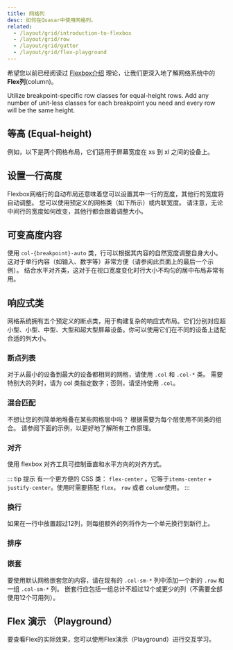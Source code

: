 ```yaml
---
title: 网格列
desc: 如何在Quasar中使用网格列。
related:
  - /layout/grid/introduction-to-flexbox
  - /layout/grid/row
  - /layout/grid/gutter
  - /layout/grid/flex-playground
---
```


希望您以前已经阅读过 [Flexbox介绍](/layout/grid/introduction-to-flexbox) 理论，让我们更深入地了解网络系统中的**Flex列**(column)。

Utilize breakpoint-specific row classes for equal-height rows. Add any number of unit-less classes for each breakpoint you need and every row will be the same height.

## 等高 (Equal-height)

例如，以下是两个网格布局，它们适用于屏幕宽度在 xs 到 xl 之间的设备上。

<doc-example title="Equal Height Example" file="grid/ColumnEqualWidth" />

## 设置一行高度
Flexbox网格行的自动布局还意味着您可以设置其中一行的宽度，其他行的宽度将自动调整。 您可以使用预定义的网格类（如下所示）或内联宽度。 请注意，无论中间行的宽度如何改变，其他行都会跟着调整大小。

<doc-example title="Setting one row height" file="grid/ColumnRowWidth" />

## 可变高度内容
使用 `col-{breakpoint}-auto` 类，行可以根据其内容的自然宽度调整自身大小。 这对于单行内容（如输入、数字等）非常方便（请参阅此页面上的最后一个示例）。 结合水平对齐类，这对于在视口宽度变化时行大小不均匀的居中布局非常有用。

<doc-example title="Variable height content" file="grid/ColumnVariableWidth" />

## 响应式类

网格系统拥有五个预定义的断点类，用于构建复杂的响应式布局。它们分别对应超小型、小型、中型、大型和超大型屏幕设备。你可以使用它们在不同的设备上适配合适的列大小。

### 断点列表
对于从最小的设备到最大的设备都相同的网格，请使用 `.col` 和 `.col-*` 类。 需要特别大的列时，请为 col 类指定数字；否则，请坚持使用 `.col`。

<doc-example title="All breakpoints" file="grid/ColumnAllBreakpoints" />

### 混合匹配

不想让您的列简单地堆叠在某些网格层中吗？ 根据需要为每个层使用不同类的组合。 请参阅下面的示例，以更好地了解所有工作原理。

<doc-example title="Mix and match" file="grid/ColumnMixAndMatch" />

### 对齐

使用 flexbox 对齐工具可控制垂直和水平方向的对齐方式。

<doc-example title="水平对齐" file="grid/ColumnHorizontalAlignment" />

<doc-example title="垂直对齐" file="grid/ColumnVerticalAlignment" />

::: tip 提示
有一个更方便的 CSS 类： `flex-center` 。它等于`items-center` + `justify-center`。使用时需要搭配 `flex`， `row` 或者 `column`使用。
:::

### 换行
如果在一行中放置超过12列，则每组额外的列将作为一个单元换行到新行上。

<doc-example title="Wrapping" file="grid/ColumnRowWrapping" />

### 排序

<doc-example title="Reverse" file="grid/ColumnReverse" />

<doc-example title="Flex order" file="grid/ColumnFlexOrder" />

### 嵌套

要使用默认网格嵌套您的内容，请在现有的 `.col-sm-*` 列中添加一个新的 `.row` 和一组 `.col-sm-*` 列。 嵌套行应包括一组总计不超过12个或更少的列（不需要全部使用12个可用列）。

<doc-example title="Nesting" file="grid/ColumnNesting" />

## Flex 演示 （Playground）
要查看Flex的实际效果，您可以使用Flex演示（Playground）进行交互学习。


<q-btn push color="brand-primary" icon-right="launch" label="Flex Playground" to="/layout/grid/flex-playground" />
